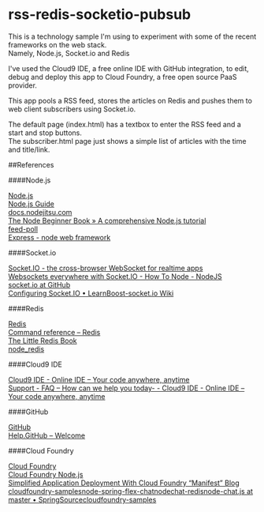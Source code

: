 rss-redis-socketio-pubsub
=========================

This is a technology sample I'm using to experiment with some of the recent frameworks on the web stack.  
Namely, Node.js, Socket.io and Redis

I've used the Cloud9 IDE, a free online IDE with GitHub integration, to edit, debug and deploy this app to Cloud Foundry, a free open source PaaS provider.

This app pools a RSS feed, stores the articles on Redis and pushes them to web client subscribers using Socket.io.

The default page (index.html) has a textbox to enter the RSS feed and a start and stop buttons.  
The subscriber.html page just shows a simple list of articles with the time and title/link. 

##References

####Node.js

[Node.js](http://nodejs.org)  
[Node.js Guide](http://nodemanual.org/latest/nodejs_dev_guide/)  
[docs.nodejitsu.com](http://docs.nodejitsu.com/)  
[The Node Beginner Book » A comprehensive Node.js tutorial](http://www.nodebeginner.org/)  
[feed-poll](https://github.com/sentientwaffle/feed-poll)  
[Express - node web framework](http://expressjs.com/)

####Socket.io

[Socket.IO - the cross-browser WebSocket for realtime apps](http://socket.io/)  
[Websockets everywhere with Socket.IO - How To Node - NodeJS](http://howtonode.org/websockets-socketio)  
[socket.io at GitHub](https://github.com/LearnBoost/socket.io)  
[Configuring Socket.IO • LearnBoost-socket.io Wiki](https://github.com/LearnBoost/Socket.IO/wiki/Configuring-Socket.IO)

####Redis

[Redis](http://redis.io/)  
[Command reference – Redis](http://redis.io/commands)  
[The Little Redis Book](http://openmymind.net/2012/1/23/The-Little-Redis-Book/)  
[node_redis](https://github.com/mranney/node_redis)

####Cloud9 IDE

[Cloud9 IDE - Online IDE – Your code anywhere, anytime](http://c9.io/)  
[Support - FAQ – How can we help you today- - Cloud9 IDE - Online IDE – Your code anywhere, anytime](http://c9.io/site/category/faq/)

####GitHub

[GitHub](https://github.com/)  
[Help.GitHub – Welcome](http://help.github.com/)

####Cloud Foundry

[Cloud Foundry](http://www.cloudfoundry.com/)  
[Cloud Foundry Node.js](http://docs.cloudfoundry.com/frameworks/nodejs/nodejs.html)  
[Simplified Application Deployment With Cloud Foundry “Manifest” Blog](http://blog.cloudfoundry.com/post/13481010498/simplified-application-deployment-with-cloud-foundry-manifest)  
[cloudfoundry-samplesnode-spring-flex-chatnodechat-redisnode-chat.js at master • SpringSourcecloudfoundry-samples](https://github.com/SpringSource/cloudfoundry-samples/blob/master/node-spring-flex-chat/nodechat-redis/node-chat.js#L33)